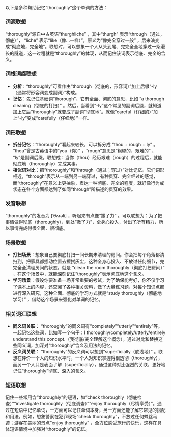 以下是多种帮助记忆“thoroughly”这个单词的方法：

### 词源联想
“thoroughly”源自中古英语“thurghliche” ，其中“thurgh” 表示“through（通过，彻底）”， “liche” 表示“like（像...一样）”，原义为“像完全穿过一般” ，后来演变成“彻底地，完全地”。联想时，可以想象一个人从头到尾、完完全全地穿过一条漫长的隧道，这一过程就是“thoroughly”的体现，从而记住该词表示彻底、完全的含义。

### 词根词缀联想
 - **分析**：“thoroughly”可看作由“thorough（彻底的，形容词）”加上后缀“-ly（通常将形容词变成副词）”构成。
 - **记忆**：先记住基础词“thorough”，它有全面、彻底的意思，比如 “a thorough cleaning（彻底的打扫）” 。然后，当看到“-ly”这个常见的副词后缀，就知道加上它后“thoroughly”就变成了副词“彻底地”。就像“careful（仔细的）”加上“-ly”变成“carefully（仔细地）”一样。

### 词形联想
 - **拆分记忆**：“thoroughly”看起来较长，可以拆分成 “thou + rough + ly” 。 “thou”曾是古英语中的“you（你）” ，“rough”意思是“粗糙的、艰难的” ， “ly”是副词后缀。联想成：当你（thou）经历艰难（rough）的过程后，就能彻底地（thoroughly）完成某事。
 - **相似词对比**：把“thoroughly”和“through（通过；穿过）”对比记忆。它们词形相近，“through”表示从一端到另一端穿过，有种贯穿、完全经过的感觉，而“thoroughly”在意义上更抽象，表达一种彻底、完全的程度，就好像行为或状态在各个方面都达到了如同“through”所描述的贯穿的效果。

### 发音联想
“thoroughly”的发音为 [ˈθʌrəli] ，听起来有点像“撒了力” 。可以联想为：为了把事情做得彻底（thoroughly），到处“撒了力”，全身心投入，付出了所有精力，所以事情完成得很全面、很彻底。

### 场景联想
 - **打扫场景**：想象自己要彻底打扫一间长期未清理的房间。你会把每个角落都清扫到，把家具都挪动位置去擦拭灰尘，这种全身心投入、不放过任何细节，完完全全清理房间的状态，就是 “clean the room thoroughly（彻底打扫房间）” ，在这个场景中，就能深刻记住“thoroughly”表示彻底地这个含义。
 - **学习场景**：假设你要准备一场非常重要的考试，为了确保能考好，你不仅学习了课本上的内容，还查阅了各种相关资料，做了大量练习题，对每个知识点都进行深入研究，这种全面、彻底的学习方式就是“study thoroughly（彻底地学习）” ，借助这个场景来强化对单词的记忆。

### 相关词汇联想
 - **同义词关联**： “thoroughly”的同义词有“completely”“utterly”“entirely”等。一起记忆这些词，比如写一个句子：I thoroughly/completely/utterly/entirely understand this concept.（我彻底/完全理解这个概念）。通过对比和替换这些同义词，加深对“thoroughly”含义及用法的记忆。
 - **反义词关联**： “thoroughly”的反义词可以想到“superficially（肤浅地）” 。联想在评价一个人的知识水平时，一个人对知识掌握得很透彻（thoroughly），而另一个人只是表面了解（superficially），通过这种对比强烈的关联，更好地记住“thoroughly”彻底、深入的含义。

### 短语联想
记住一些常用含“thoroughly”的短语，如“check thoroughly（彻底检查）”“investigate thoroughly（彻底调查）”“enjoy thoroughly（尽情享受）”。通过在短语中记忆单词，一方面可以记住单词本身，另一方面还能了解它常见的搭配和用法。例如，想象警察在犯罪现场“check thoroughly”，不放过任何蛛丝马迹；游客在美丽的景点“enjoy thoroughly” ，全方位感受旅行的快乐，这样在具体短语情境中加强对“thoroughly”的记忆。 